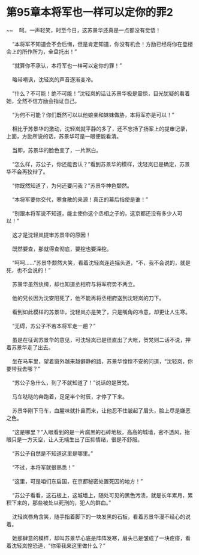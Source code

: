 # 第95章本将军也一样可以定你的罪2
~~&nbsp;&nbsp;&nbsp;&nbsp;呵。一声轻笑，时至今日，这苏景华还真是一点都没有觉悟！<br><br>&nbsp;&nbsp;&nbsp;&nbsp;“本将军不知道会不会后悔，但是肯定知道，你没有机会！方励已经将你在登楼会上的所作所为，全盘托出！”<br><br>&nbsp;&nbsp;&nbsp;&nbsp;“就算你不承认，本将军也一样可以定你的罪！”<br><br>&nbsp;&nbsp;&nbsp;&nbsp;略带嘲讽，沈轻岚的声音逐渐变冷。<br><br>&nbsp;&nbsp;&nbsp;&nbsp;“什么？不可能！绝不可能！”沈轻岚的话让苏景华极是震惊，目光犹疑的看着她，全然不信方励会指证自己。<br><br>&nbsp;&nbsp;&nbsp;&nbsp;“为何不可能？你们既然可以以他娘亲和妹妹做胁，本将军亦是可以！”<br><br>&nbsp;&nbsp;&nbsp;&nbsp;相比于苏景华的激动，沈轻岚就平静的多了，还不忘扬了扬案上的提审记录，上面，方励所说的话，苏景华可是一眼便能看清。<br><br>&nbsp;&nbsp;&nbsp;&nbsp;当即，苏景华的脸色变了，一片煞白。<br><br>&nbsp;&nbsp;&nbsp;&nbsp;“怎么样，苏公子，你还能否认？”看到苏景华的模样，沈轻岚已是确定，苏景华不会再狡辩了。<br><br>&nbsp;&nbsp;&nbsp;&nbsp;“你既然知道了，为何还要问我？”苏景华神色颓然。<br><br>&nbsp;&nbsp;&nbsp;&nbsp;“本将军要你交代，寒食散的来源！真正的幕后指使是谁！”<br><br>&nbsp;&nbsp;&nbsp;&nbsp;“别跟本将军说不知道，能主使你这个丞相之子的，这京都还没有多少人可以！”<br><br>&nbsp;&nbsp;&nbsp;&nbsp;这才是沈轻岚提审苏景华的原因！<br><br>&nbsp;&nbsp;&nbsp;&nbsp;既然要查，那就得查彻底，要挖也要深挖。<br><br>&nbsp;&nbsp;&nbsp;&nbsp;“呵呵……”苏景华颓然大笑，看着沈轻岚连连摇头道，“不，我不会说的，就是死，也不会说的！”<br><br>&nbsp;&nbsp;&nbsp;&nbsp;苏景华虽然纨绔，却也知道丞相府与将军府势不两立。<br><br>&nbsp;&nbsp;&nbsp;&nbsp;他的兄长因为沈安阳死了，他不能再将丞相府送到沈轻岚的刀下。<br><br>&nbsp;&nbsp;&nbsp;&nbsp;看到如此模样的苏景华，沈轻岚亦是笑了，只是嘴角的冷意，却更让人生寒。<br><br>&nbsp;&nbsp;&nbsp;&nbsp;“无碍，苏公子不若本将军走一趟？”<br><br>&nbsp;&nbsp;&nbsp;&nbsp;虽是在征询苏景华的意见，可沈轻岚已是径直出了大帐，贺梵则二话不说，押着苏景华走了出去。<br><br>&nbsp;&nbsp;&nbsp;&nbsp;坐在马车里，望着窗外越来越僻静的路，苏景华惶惶不安的问道，“沈轻岚，你要带我去哪？”<br><br>&nbsp;&nbsp;&nbsp;&nbsp;“苏公子急什么，到了不就知道了！”说话的是贺梵。<br><br>&nbsp;&nbsp;&nbsp;&nbsp;马车哒哒的奔跑着，足足半个时辰，才停了下来。<br><br>&nbsp;&nbsp;&nbsp;&nbsp;苏景华刚下马车，血腥味就扑鼻而来，让他忍不住皱起了眉头，脸上尽是嫌恶之色。<br><br>&nbsp;&nbsp;&nbsp;&nbsp;“这是哪里？”入眼看到的是一片腐黑的石砖地板，高高的城墙，密不透风，抬眼只是一方天空，让人无端生出了压抑情绪，很是不舒服。<br><br>&nbsp;&nbsp;&nbsp;&nbsp;“苏公子自然是不知道这里是哪里。”<br><br>&nbsp;&nbsp;&nbsp;&nbsp;“不过，本将军就很熟悉！”<br><br>&nbsp;&nbsp;&nbsp;&nbsp;“这里，可是咱们东启国，在京都秘密处置死囚的地方！”<br><br>&nbsp;&nbsp;&nbsp;&nbsp;“苏公子看看，这石板上，这城墙上，随处可见的黑色污渍，就是长年累月，累积下来的，那些被处以死刑的，犯人的鲜血。”<br><br>&nbsp;&nbsp;&nbsp;&nbsp;沈轻岚唇角含笑，随手指着脚下的一块发黑的石板，看着苏景华漫不经心的说着。<br><br>&nbsp;&nbsp;&nbsp;&nbsp;她那肆意的模样，却叫苏景华心底是阵阵发寒，眉头已是皱成了一块疙瘩，看着沈轻岚惶恐道，“你带我来这里做什么？”<br><br>
                    

<script>_fwqdsqadxfw()</script>
<div><script>_dfwf1dw();</script></div>
<div><script>_dfwf1agdw();</script></div>
                